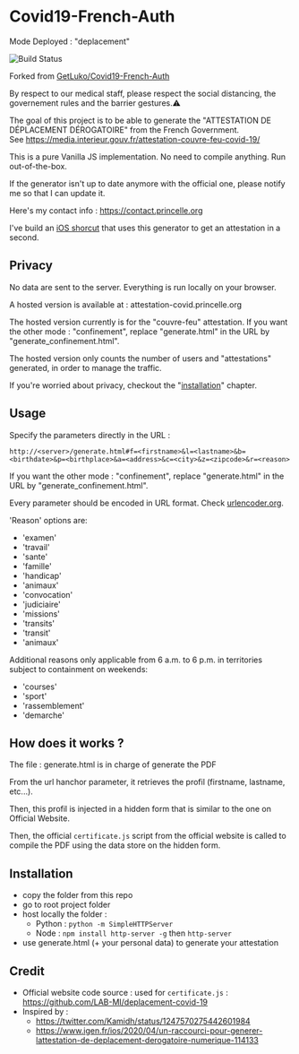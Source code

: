 # Covid19-French-Auth

Mode Deployed : "deplacement"

![Build Status](https://jenkins.princelle.org/buildStatus/icon?job=Attestation-Covid&style=flat-square)

Forked from [GetLuko/Covid19-French-Auth](https://github.com/GetLuko/Covid19-French-Auth)

By respect to our medical staff, please respect the social distancing, the governement rules and the barrier gestures.⚠️

The goal of this project is to be able to generate the "ATTESTATION DE DÉPLACEMENT DÉROGATOIRE" from the French Government.  
See https://media.interieur.gouv.fr/attestation-couvre-feu-covid-19/

This is a pure Vanilla JS implementation. No need to compile anything. Run out-of-the-box.

If the generator isn't up to date anymore with the official one, please notify me so that I can update it.

Here's my contact info : https://contact.princelle.org

I've build an [iOS shorcut](https://www.icloud.com/shortcuts/2c16817138874314829828f81f01358b) that uses this generator to get an attestation in a second.

## Privacy

No data are sent to the server. Everything is run locally on your browser.

A hosted version is available at : attestation-covid.princelle.org

The hosted version currently is for the "couvre-feu" attestation.
If you want the other mode : "confinement", replace "generate.html" in the URL by "generate_confinement.html".

The hosted version only counts the number of users and "attestations" generated, in order to manage the traffic.

If you're worried about privacy, checkout the "[installation](#installation)" chapter.

## Usage

Specify the parameters directly in the URL :

```
http://<server>/generate.html#f=<firstname>&l=<lastname>&b=<birthdate>&p=<birthplace>&a=<address>&c=<city>&z=<zipcode>&r=<reason>
```

If you want the other mode : "confinement", replace "generate.html" in the URL by "generate_confinement.html".

Every parameter should be encoded in URL format. Check [urlencoder.org](https://www.urlencoder.org/).

'Reason' options are:

- 'examen'
- 'travail'
- 'sante'
- 'famille'
- 'handicap'
- 'animaux'
- 'convocation'
- 'judiciaire'
- 'missions'
- 'transits'
- 'transit'
- 'animaux'

Additional reasons only applicable from 6 a.m. to 6 p.m. in territories subject to containment on weekends:

- 'courses'
- 'sport'
- 'rassemblement'
- 'demarche'

## How does it works ?

The file : generate.html is in charge of generate the PDF

From the url hanchor parameter, it retrieves the profil (firstname, lastname, etc...).

Then, this profil is injected in a hidden form that is similar to the one on Official Website.

Then, the official `certificate.js` script from the official website is called to compile the PDF using the data store on the hidden form.

## Installation

- copy the folder from this repo
- go to root project folder
- host locally the folder :
  - Python : `python -m SimpleHTTPServer`
  - Node : `npm install http-server -g` then `http-server`
- use generate.html (+ your personal data) to generate your attestation

## Credit

- Official website code source : used for `certificate.js` : https://github.com/LAB-MI/deplacement-covid-19
- Inspired by :
  - https://twitter.com/Kamidh/status/1247570275442601984
  - https://www.igen.fr/ios/2020/04/un-raccourci-pour-generer-lattestation-de-deplacement-derogatoire-numerique-114133
